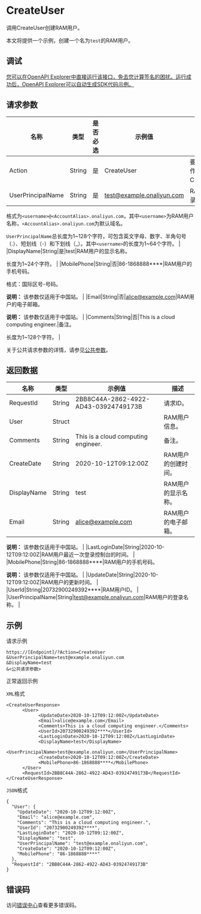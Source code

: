 # CreateUser

调用CreateUser创建RAM用户。

本文将提供一个示例，创建一个名为`test`的RAM用户。

## 调试

[您可以在OpenAPI Explorer中直接运行该接口，免去您计算签名的困扰。运行成功后，OpenAPI Explorer可以自动生成SDK代码示例。](https://api.aliyun.com/#product=Ims&api=CreateUser&type=RPC&version=2019-08-15)

## 请求参数

|名称|类型|是否必选|示例值|描述|
|--|--|----|---|--|
|Action|String|是|CreateUser|要执行的操作。取值：CreateUser。 |
|UserPrincipalName|String|是|test@example.onaliyun.com|RAM用户的登录名称。

 格式为`<username>@<AccountAlias>.onaliyun.com`，其中`<username>`为RAM用户名称，`<AccountAlias>.onaliyun.com`为默认域名。

 `UserPrincipalName`总长度为1~128个字符，可包含英文字母、数字、半角句号（.）、短划线（-）和下划线（\_）。其中`<username>`的长度为1~64个字符。 |
|DisplayName|String|是|test|RAM用户的显示名称。

 长度为1~24个字符。 |
|MobilePhone|String|否|86-1868888\*\*\*\*|RAM用户的手机号码。

 格式：国际区号-号码。

 **说明：** 该参数仅适用于中国站。 |
|Email|String|否|alice@example.com|RAM用户的电子邮箱。

 **说明：** 该参数仅适用于中国站。 |
|Comments|String|否|This is a cloud computing engineer.|备注。

 长度为1~128个字符。 |

关于公共请求参数的详情，请参见[公共参数](~~187377~~)。

## 返回数据

|名称|类型|示例值|描述|
|--|--|---|--|
|RequestId|String|2BB8C44A-2862-4922-AD43-03924749173B|请求ID。 |
|User|Struct| |RAM用户信息。 |
|Comments|String|This is a cloud computing engineer.|备注。 |
|CreateDate|String|2020-10-12T09:12:00Z|RAM用户的创建时间。 |
|DisplayName|String|test|RAM用户的显示名称。 |
|Email|String|alice@example.com|RAM用户的电子邮箱。

 **说明：** 该参数仅适用于中国站。 |
|LastLoginDate|String|2020-10-12T09:12:00Z|RAM用户最近一次登录控制台的时间。 |
|MobilePhone|String|86-1868888\*\*\*\*|RAM用户的手机号码。

 **说明：** 该参数仅适用于中国站。 |
|UpdateDate|String|2020-10-12T09:12:00Z|RAM用户的更新时间。 |
|UserId|String|20732900249392\*\*\*\*|RAM用户ID。 |
|UserPrincipalName|String|test@example.onaliyun.com|RAM用户的登录名称。 |

## 示例

请求示例

```
https://[Endpoint]/?Action=CreateUser
&UserPrincipalName=test@example.onaliyun.com
&DisplayName=test
&<公共请求参数>
```

正常返回示例

`XML`格式

```
<CreateUserResponse>
	  <User>
		    <UpdateDate>2020-10-12T09:12:00Z</UpdateDate>
		    <Email>alice@example.com</Email>
		    <Comments>This is a cloud computing engineer.</Comments>
		    <UserId>20732900249392****</UserId>
		    <LastLoginDate>2020-10-12T09:12:00Z</LastLoginDate>
		    <DisplayName>test</DisplayName>
		    <UserPrincipalName>test@example.onaliyun.com</UserPrincipalName>
		    <CreateDate>2020-10-12T09:12:00Z</CreateDate>
		    <MobilePhone>86-1868888****</MobilePhone>
	  </User>
	  <RequestId>2BB8C44A-2862-4922-AD43-03924749173B</RequestId>
</CreateUserResponse>
```

`JSON`格式

```
{
  "User": {
    "UpdateDate": "2020-10-12T09:12:00Z",
    "Email": "alice@example.com",
    "Comments": "This is a cloud computing engineer.",
    "UserId": "20732900249392****",
    "LastLoginDate": "2020-10-12T09:12:00Z",
    "DisplayName": "test",
    "UserPrincipalName": "test@example.onaliyun.com",
    "CreateDate": "2020-10-12T09:12:00Z",
    "MobilePhone": "86-1868888****"
  },
  "RequestId": "2BB8C44A-2862-4922-AD43-03924749173B"
}
```

## 错误码

访问[错误中心](https://error-center.alibabacloud.com/status/product/Ims)查看更多错误码。


